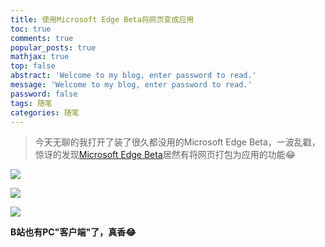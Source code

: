 ```yaml
---
title: 使用Microsoft Edge Beta将网页变成应用
toc: true
comments: true
popular_posts: true
mathjax: true
top: false
abstract: 'Welcome to my blog, enter password to read.'
message: 'Welcome to my blog, enter password to read.'
password: false
tags: 随笔
categories: 随笔
---
```


> 今天无聊的我打开了装了很久都没用的Microsoft Edge Beta，一波乱戳，惊讶的发现[Microsoft Edge Beta](https://www.microsoftedgeinsider.com/zh-cn/)居然有将网页打包为应用的功能😂

![](https://cdn.jsdelivr.net/gh/ssmath/mypic/img/20191011222459.png)

![](https://cdn.jsdelivr.net/gh/ssmath/mypic/img/20191011222513.png)

![](https://cdn.jsdelivr.net/gh/ssmath/mypic/img/20191011222538.png)

**B站也有PC"客户端"了，真香😂**